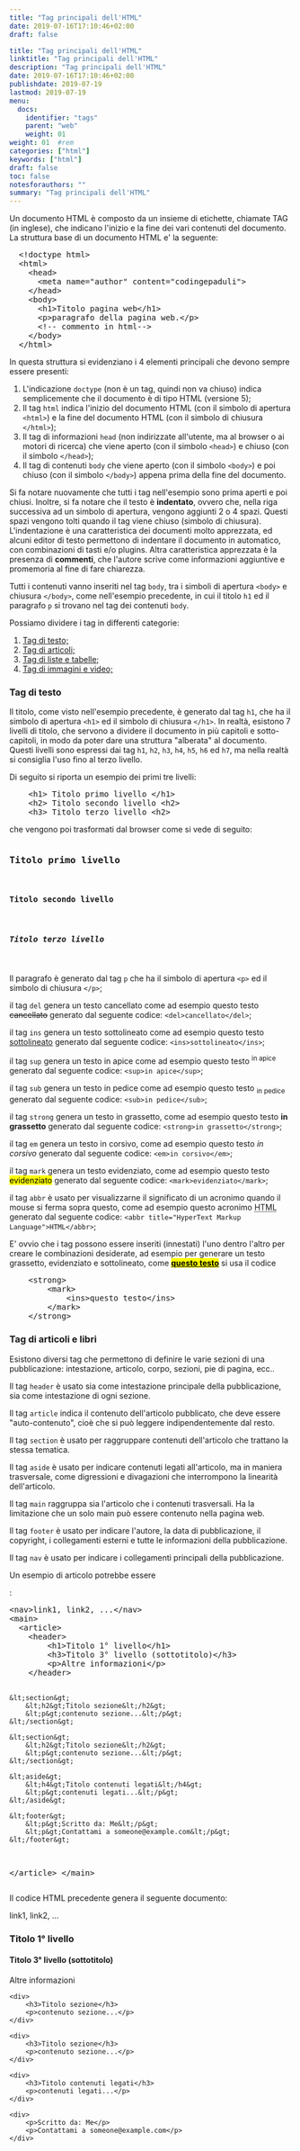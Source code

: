 ```yaml
---
title: "Tag principali dell'HTML"
date: 2019-07-16T17:10:46+02:00
draft: false

title: "Tag principali dell'HTML"
linktitle: "Tag principali dell'HTML"
description: "Tag principali dell'HTML"
date: 2019-07-16T17:10:46+02:00
publishdate: 2019-07-19
lastmod: 2019-07-19
menu:
  docs:
    identifier: "tags"
    parent: "web"
    weight: 01
weight: 01	#rem
categories: ["html"]
keywords: ["html"]
draft: false
toc: false
notesforauthors: ""
summary: "Tag principali dell'HTML"
---
```


<p>Un documento HTML è composto da un insieme di etichette, chiamate TAG (in inglese), che indicano l'inizio e la fine dei vari contenuti del documento. La struttura base di un documento HTML e' la seguente:</p>
<pre>
  &lt;!doctype html&gt;
  &lt;html&gt;
    &lt;head&gt;
      &lt;meta name="author" content="codingepaduli"&gt;
    &lt;/head&gt;
    &lt;body&gt;
      &lt;h1&gt;Titolo pagina web&lt;/h1&gt;
      &lt;p&gt;paragrafo della pagina web.&lt;/p&gt;
      &lt;!-- commento in html--&gt;
    &lt;/body&gt;
  &lt;/html&gt;
</pre>

<p>In questa struttura si evidenziano i 4 elementi principali che devono sempre essere presenti: </p>
<ol>
    <li>L'indicazione <code>doctype</code> (non è un tag, quindi non va chiuso) indica semplicemente che il documento è di tipo HTML (versione 5);</li>
    <li>Il tag <code>html</code> indica l'inizio del documento HTML (con il simbolo di apertura <code>&lt;html&gt;</code>) e la fine del documento HTML (con il simbolo di chiusura <code>&lt;/html&gt;</code>);</li>
    <li>Il tag di informazioni <code>head</code> (non indirizzate all'utente, ma al browser o ai motori di ricerca) che viene aperto (con il simbolo <code>&lt;head&gt;</code>) e chiuso (con il simbolo <code>&lt;/head&gt;</code>);</li>
    <li>Il tag di contenuti <code>body</code> che viene aperto (con il simbolo <code>&lt;body&gt;</code>) e poi chiuso (con il simbolo <code>&lt;/body&gt;</code>) appena prima della fine del documento.</li>
</ol>

 <p>Si fa notare nuovamente che tutti i tag nell'esempio sono prima aperti e poi chiusi. Inoltre, si fa notare che il testo è <strong>indentato</strong>, ovvero che, nella riga successiva ad un simbolo di apertura, vengono aggiunti 2 o 4 spazi. Questi spazi vengono tolti quando il tag viene chiuso (simbolo di chiusura). L'indentazione è una caratteristica dei documenti molto apprezzata, ed alcuni editor di testo permettono di indentare il documento in automatico, con combinazioni di tasti e/o plugins. Altra caratteristica apprezzata è la presenza di <strong>commenti</strong>, che l'autore scrive come informazioni aggiuntive e promemoria al fine di fare chiarezza.</p>

<p>Tutti i contenuti vanno inseriti nel tag <code>body</code>, tra i simboli di apertura <code>&lt;body&gt;</code> e chiusura <code>&lt;/body&gt;</code>, come nell'esempio precedente, in cui il titolo <code>h1</code> ed il paragrafo <code>p</code> si trovano nel tag dei contenuti <code>body</code>.</p>

<p>Possiamo dividere i tag in differenti categorie:</p>

<ol>
    <li><a href="#tagTesto">Tag di testo;</a></li>
    <li><a href="#tagArticoli">Tag di articoli;</a></li>
    <li><a href="#tagListe">Tag di liste e tabelle;</a></li>
    <li><a href="#tagAttr">Tag di immagini e video;</a></li>
</ol>

<h3 id="tagTesto">Tag di testo</h3>

<p>Il titolo, come visto nell'esempio precedente, è generato dal tag <code>h1</code>, che ha il simbolo di apertura <code>&lt;h1&gt;</code> ed il simbolo di chiusura <code>&lt;/h1&gt;</code>. In realtà, esistono 7 livelli di titolo, che servono a dividere il documento in più capitoli e sotto-capitoli, in modo da poter dare una struttura "alberata" al documento. Questi livelli sono espressi dai tag <code>h1</code>, <code>h2</code>, <code>h3</code>, <code>h4</code>, <code>h5</code>, <code>h6</code> ed <code>h7</code>, ma nella realtà si consiglia l'uso fino al terzo livello.</p>

<p>Di seguito si riporta un esempio dei primi tre livelli:</p>
<pre>
    &lt;h1&gt; Titolo primo livello &lt;/h1&gt;
    &lt;h2&gt; Titolo secondo livello &lt;h2&gt;
    &lt;h3&gt; Titolo terzo livello &lt;h2&gt;
</pre>

<p>che vengono poi trasformati dal browser come si vede di seguito:</p>
<pre>
<h3>Titolo primo livello</h3>
<h4>Titolo secondo livello</h4>
<h5>Titolo terzo livello</h5>
</pre>


<p>Il paragrafo è generato dal tag <code>p</code> che ha il simbolo di apertura <code>&lt;p&gt;</code> ed il simbolo di chiusura <code>&lt;/p&gt;</code>;</p>

<p>il tag <code>del</code> genera un testo cancellato come ad esempio questo testo <del>cancellato</del> generato dal seguente codice:
    <code>&lt;del&gt;cancellato&lt;/del&gt;</code>;</p>
<p>il tag <code>ins</code> genera un testo sottolineato come ad esempio questo testo <ins>sottolineato</ins> generato dal seguente codice: <code>&lt;ins&gt;sottolineato&lt;/ins&gt;</code>;</p>
<p>il tag <code>sup</code> genera un testo in apice come ad esempio questo testo <sup>in apice</sup> generato dal seguente codice:
    <code>&lt;sup&gt;in apice&lt;/sup&gt;</code>;</p>
<p>il tag <code>sub</code> genera un testo in pedice come ad esempio questo testo <sub>in pedice</sub> generato dal seguente codice:
    <code>&lt;sub&gt;in pedice&lt;/sub&gt;</code>;</p>
<p>il tag <code>strong</code> genera un testo in grassetto, come ad esempio questo testo <strong>in grassetto</strong> generato dal seguente codice:
    <code>&lt;strong&gt;in grassetto&lt;/strong&gt;</code>;</p>
<p>il tag <code>em</code> genera un testo in corsivo, come ad esempio questo testo <em>in corsivo</em> generato dal seguente codice:
    <code>&lt;em&gt;in corsivo&lt;/em&gt;</code>;</p>
<p>il tag <code>mark</code> genera un testo evidenziato, come ad esempio questo testo <mark>evidenziato</mark> generato dal seguente codice:
    <code>&lt;mark&gt;evidenziato&lt;/mark&gt;</code>;</p>
<p>il tag <code>abbr</code> è usato per visualizzarne il significato di un acronimo quando il mouse si ferma sopra questo, come ad esempio questo acronimo <abbr title="HyperText Markup Language">HTML</abbr> generato dal seguente codice:
    <code>&lt;abbr title="HyperText Markup Language"&gt;HTML&lt;/abbr&gt;</code>;</p>

<!-- Obsolete TAG <acronym title="as soon as possible">ASAP</acronym> -->
<!-- Obsolete TAG <big>This text is big</big> -->

<p>E' ovvio che i tag possono essere inseriti (innestati) l'uno dentro l'altro per creare le combinazioni desiderate, ad esempio per generare un testo grassetto, evidenziato e sottolineato, come <strong><mark><ins>questo testo</ins></mark></strong> si usa il codice</p>

<pre>
    &lt;strong&gt;
        &lt;mark&gt;
            &lt;ins&gt;questo testo&lt;/ins&gt;
        &lt;/mark&gt;
    &lt;/strong&gt;
</pre>

<h3 id="tagArticoli">Tag di articoli e libri</h3>

<p>Esistono diversi tag che permettono di definire le varie sezioni di una pubblicazione: intestazione, articolo, corpo, sezioni, pie di pagina, ecc..</p>

<p>Il tag <code>header</code> è usato sia come intestazione principale della pubblicazione, sia come intestazione di ogni sezione.</p>

<p>Il tag <code>article</code> indica il contenuto dell'articolo pubblicato, che deve essere "auto-contenuto", cioè che si può leggere indipendentemente dal resto.</p>

<p>Il tag <code>section</code> è usato per raggruppare contenuti dell'articolo che trattano la stessa tematica.</p>

<p>Il tag <code>aside</code> è usato per indicare contenuti legati all'articolo, ma in maniera trasversale, come digressioni e divagazioni che interrompono la linearità dell'articolo.</p>

<p>Il tag <code>main</code> raggruppa sia l'articolo che i contenuti trasversali. Ha la limitazione che un solo main può essere contenuto nella pagina web.</p>

<p>Il tag <code>footer</code> è usato per indicare l'autore, la data di pubblicazione, il copyright, i collegamenti esterni e tutte le informazioni della pubblicazione.</p>

<p>Il tag <code>nav</code> è usato per indicare i collegamenti principali della pubblicazione.</p>

<p>Un esempio di articolo potrebbe essere</p>:
<pre>
&lt;nav&gt;link1, link2, ...&lt;/nav&gt;
&lt;main&gt;
  &lt;article&gt;
    &lt;header&gt;
        &lt;h1&gt;Titolo 1° livello&lt;/h1&gt;
        &lt;h3&gt;Titolo 3° livello (sottotitolo)&lt;/h3&gt;
        &lt;p&gt;Altre informazioni&lt;/p&gt;
    &lt;/header&gt;

    &lt;section&gt;
        &lt;h2&gt;Titolo sezione&lt;/h2&gt;
        &lt;p&gt;contenuto sezione...&lt;/p&gt;
    &lt;/section&gt;

    &lt;section&gt;
        &lt;h2&gt;Titolo sezione&lt;/h2&gt;
        &lt;p&gt;contenuto sezione...&lt;/p&gt;
    &lt;/section&gt;

    &lt;aside&gt;
        &lt;h4&gt;Titolo contenuti legati&lt;/h4&gt;
        &lt;p&gt;contenuti legati...&lt;/p&gt;
    &lt;/aside&gt;

    &lt;footer&gt;
        &lt;p&gt;Scritto da: Me&lt;/p&gt;
        &lt;p&gt;Contattami a someone@example.com&lt;/p&gt;
    &lt;/footer&gt;
  &lt;/article&gt;
&lt;/main&gt;
</pre>

<p>Il codice HTML precedente genera il seguente documento:</p>
<!-- sostituisco i tag di documento con i tag "div" per
     evitare problemi di validazione a causa di duplicati nella pagina -->
<div>
  <div>link1, link2, ...</div>
  <div>
    <div>
        <h3>Titolo 1° livello</h3>
        <h4>Titolo 3° livello (sottotitolo)</h4>
        <p>Altre informazioni</p>
    </div>

    <div>
        <h3>Titolo sezione</h3>
        <p>contenuto sezione...</p>
    </div>

    <div>
        <h3>Titolo sezione</h3>
        <p>contenuto sezione...</p>
    </div>

    <div>
        <h3>Titolo contenuti legati</h3>
        <p>contenuti legati...</p>
    </div>

    <div>
        <p>Scritto da: Me</p>
        <p>Contattami a someone@example.com</p>
    </div>
  </div>
</div>
